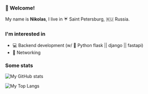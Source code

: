 ### :raising_hand: Welcome!

My name is **Nikolas**, I live in :umbrella: Saint Petersburg, :ru: Russia.

### I'm interested in
* 💻 Backend development (w/ 🐍 Python flask || django || fastapi)
* 🔌 Networking

### Some stats
![My GitHub stats](https://github-readme-stats.vercel.app/api?username=timofeev41&show_icons=true?count_private=true&theme=radical)

![My Top Langs](https://github-readme-stats.vercel.app/api/top-langs/?username=timofeev41&layout=compact)
